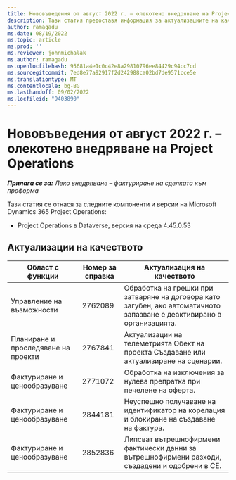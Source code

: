 ```yaml
---
title: Нововъведения от август 2022 г. – олекотено внедряване на Project Operations
description: Тази статия предоставя информация за актуализациите на качеството, налични в изданието на олекотено внедряване на Microsoft Dynamics 365 Project Operations за август 2022 г.
author: ramagadu
ms.date: 08/19/2022
ms.topic: article
ms.prod: ''
ms.reviewer: johnmichalak
ms.author: ramagadu
ms.openlocfilehash: 95681a4e1c0c42e8a29810796ee84429c94cc7cd
ms.sourcegitcommit: 7ed8e77a92917f2d242988ca02bd7de9571cce5e
ms.translationtype: MT
ms.contentlocale: bg-BG
ms.lasthandoff: 09/02/2022
ms.locfileid: "9403890"
---
```

# <a name="whats-new-august-2022---project-operations-lite-deployment"></a>Нововъведения от август 2022 г. – олекотено внедряване на Project Operations

_**Прилага се за:** Леко внедряване – фактуриране на сделката към проформа_

Тази статия се отнася за следните компоненти и версии на Microsoft Dynamics 365 Project Operations:

- Project Operations в Dataverse, версия на среда 4.45.0.53

## <a name="quality-updates"></a>Актуализации на качеството

| Област с функции | Номер за справка | Актуализация на качеството |
| --- | --- | --- |
|   Управление на възможности | 2762089 | Обработка на грешки при затваряне на договора като загубен, ако автоматичното запазване е деактивирано в организацията.|
|Планиране и проследяване на проекти | 2767841 | Актуализации на телеметрията Обект на проекта Създаване или актуализиране на сценарии.|
|Фактуриране и ценообразуване | 2771072 | Обработка на изключения за нулева препратка при печелене на оферта.|
|Фактуриране и ценообразуване | 2844181 |Неуспешно получаване на идентификатор на корелация и блокиране на създаване на фактура.|
|Фактуриране и ценообразуване | 2852836 | Липсват вътрешнофирмени фактически данни за вътрешнофирмени разходи, създадени и одобрени в CE.|
